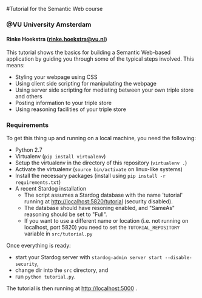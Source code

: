 #Tutorial for the Semantic Web course
### @VU University Amsterdam
#### Rinke Hoekstra (<rinke.hoekstra@vu.nl>)

This tutorial shows the basics for building a Semantic Web-based application by guiding you through some of the typical steps involved. This means:

* Styling your webpage using CSS
* Using client side scripting for manipulating the webpage
* Using server side scripting for mediating between your own triple store and others
* Posting information to your triple store
* Using reasoning facilities of your triple store

### Requirements

To get this thing up and running on a local machine, you need the following:

* Python 2.7
* Virtualenv (`pip install virtualenv`)
* Setup the virtualenv in the directory of this repository (`virtualenv .`)
* Activate the virtualenv (`source bin/activate` on linux-like systems)
* Install the necessary packages (install using `pip install -r requirements.txt`)
* A recent Stardog installation
	* The script assumes a Stardog database with the name 'tutorial' running at <http://localhost:5820/tutorial> (security disabled).
	* The database should have resoning enabled, and "SameAs" reasoning should be set to "Full".
	* If you want to use a different name or location (i.e. not running on localhost, port 5820) you need to set the `TUTORIAL_REPOSITORY` variable in `src/tutorial.py`

Once everything is ready:

* start your Stardog server with `stardog-admin server start --disable-security`,
* change dir into the `src` directory, and
* run `python tutorial.py`.

The tutorial is then running at <http://localhost:5000> .
